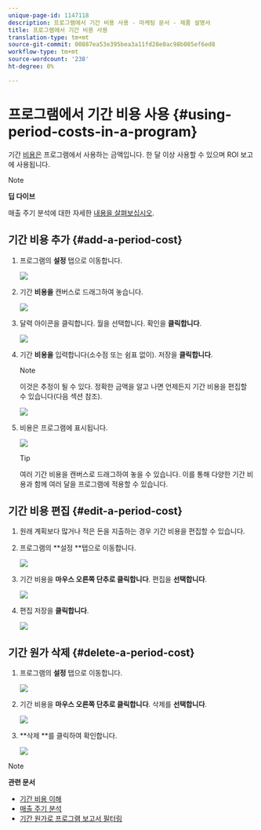 ```yaml
---
unique-page-id: 1147118
description: 프로그램에서 기간 비용 사용 - 마케팅 문서 - 제품 설명서
title: 프로그램에서 기간 비용 사용
translation-type: tm+mt
source-git-commit: 00887ea53e395bea3a11fd28e0ac98b085ef6ed8
workflow-type: tm+mt
source-wordcount: '238'
ht-degree: 0%

---
```



# 프로그램에서 기간 비용 사용 {#using-period-costs-in-a-program}

기간 [비용은](understanding-period-costs.md) 프로그램에서 사용하는 금액입니다. 한 달 이상 사용할 수 있으며 ROI 보고에 사용됩니다.

>[!NOTE]
>
>**딥 다이브**
>
> 매출 주기 분석에 대한 자세한 [내용을 살펴보십시오](http://docs.marketo.com/display/docs/revenue+cycle+analytics).

## 기간 비용 추가  {#add-a-period-cost}

1. 프로그램의 **설정** 탭으로 이동합니다.

   ![](assets/image2014-9-18-12-3a9-3a46.png)

1. 기간 **비용을** 캔버스로 드래그하여 놓습니다.

   ![](assets/image2014-9-18-12-3a9-3a57.png)

1. 달력 아이콘을 클릭합니다. 월을 선택합니다. 확인을 **클릭합니다**.

   ![](assets/image2014-9-18-12-3a10-3a13.png)

1. 기간 **비용을** 입력합니다(소수점 또는 쉼표 없이). 저장을 **클릭합니다**.

   >[!NOTE]
   >
   >이것은 추정이 될 수 있다. 정확한 금액을 알고 나면 언제든지 기간 비용을 편집할 수 있습니다(다음 섹션 참조).

   ![](assets/image2016-4-1-8-3a54-3a30.png)

1. 비용은 프로그램에 표시됩니다.

   ![](assets/image2016-4-1-8-3a56-3a49.png)

   >[!TIP]
   >
   >여러 기간 비용을 캔버스로 드래그하여 놓을 수 있습니다. 이를 통해 다양한 기간 비용과 함께 여러 달을 프로그램에 적용할 수 있습니다.

## 기간 비용 편집 {#edit-a-period-cost}

1. 원래 계획보다 많거나 적은 돈을 지출하는 경우 기간 비용을 편집할 수 있습니다.
1. 프로그램의 **설정 **탭으로 이동합니다.

   ![](assets/image2014-9-18-14-3a3-3a6.png)

1. 기간 비용을 **마우스 오른쪽 단추로 클릭합니다**. 편집을 **선택합니다**.

   ![](assets/image2014-9-18-14-3a3-3a23.png)

1. 편집 저장을 **클릭합니다**.

   ![](assets/image2014-9-18-14-3a3-3a41.png)

## 기간 원가 삭제 {#delete-a-period-cost}

1. 프로그램의 **설정** 탭으로 이동합니다.

   ![](assets/image2014-9-18-14-3a4-3a11.png)

1. 기간 비용을 **마우스 오른쪽 단추로 클릭합니다**. 삭제를 **선택합니다**.

   ![](assets/image2014-9-18-14-3a4-3a22.png)

1. **삭제 **를 클릭하여 확인합니다.

   ![](assets/image2014-9-18-14-3a4-3a35.png)

>[!NOTE]
>
>**관련 문서**
>
>* [기간 비용 이해](understanding-period-costs.md)
>* [매출 주기 분석](http://docs.marketo.com/display/docs/revenue+cycle+analytics)
>* [기간 원가로 프로그램 보고서 필터링](../../../../product-docs/core-marketo-concepts/programs/program-performance-report/filter-a-program-report-by-period-cost.md)

>



